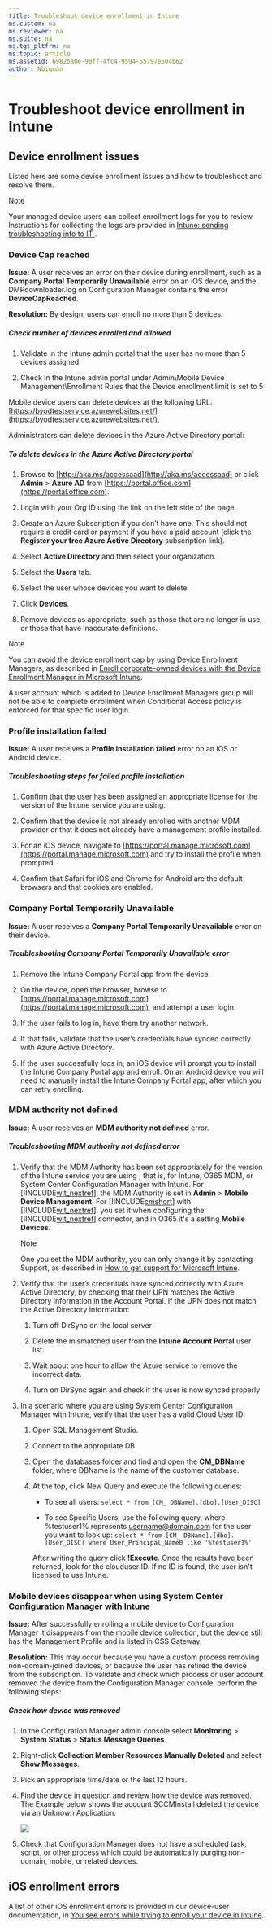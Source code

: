 ```yaml
---
title: Troubleshoot device enrollment in Intune
ms.custom: na
ms.reviewer: na
ms.suite: na
ms.tgt_pltfrm: na
ms.topic: article
ms.assetid: 6982ba0e-90ff-4fc4-9594-55797e504b62
author: Nbigman
---
```

# Troubleshoot device enrollment in Intune

## Device enrollment issues
Listed here are some device enrollment issues and how to troubleshoot and resolve them.

> [!NOTE]
> Your managed device users can collect enrollment logs for you to review. Instructions for collecting the logs are provided in  [Intune: sending troubleshooting info to IT ](https://www.microsoft.com/en-us/download/details.aspx?id=46391).

### Device Cap reached
**Issue:** A user receives an error on their device during enrollment, such as a **Company Portal Temporarily Unavailable** error on an iOS device, and the DMPdownloader.log on Configuration Manager contains the error **DeviceCapReached**.

**Resolution:** By design, users can enroll no more than 5 devices.

##### Check number of devices enrolled and allowed

1.  Validate in the Intune admin portal that the user has no more than 5 devices assigned

2.  Check in the Intune admin portal under Admin\Mobile Device Management\Enrollment Rules that the Device enrollment limit is set to 5

Mobile device users can delete devices at the following URL: [https://byodtestservice.azurewebsites.net/](https://byodtestservice.azurewebsites.net/).

Administrators can delete devices in the Azure Active Directory portal:

##### To delete devices in the Azure Active Directory portal

1.  Browse to [http://aka.ms/accessaad](http://aka.ms/accessaad) or click **Admin** &gt; **Azure AD** from [https://portal.office.com](https://portal.office.com).

2.  Login with your Org ID using the link on the left side of the page.

3.  Create an Azure Subscription if you don’t have one. This should not require a credit card or payment if you have a paid account (click the **Register your free Azure Active Directory** subscription link).

4.  Select **Active Directory** and then select your organization.

5.  Select the **Users** tab.

6.  Select the user whose devices you want to delete.

7.  Click **Devices**.

8.  Remove devices as appropriate, such as those that are no longer in use, or those that have inaccurate definitions.

> [!NOTE]
> You can avoid the device enrollment cap by using Device Enrollment Managers, as described in [Enroll corporate-owned devices with the Device Enrollment Manager in Microsoft Intune](enroll-corporate-owned-devices-with-the-device-enrollment-manager-in-microsoft-intune.md).
> 
> A user account which is added to Device Enrollment Managers group will not be able to complete enrollment when Conditional Access policy is enforced for that specific user login.

### Profile installation failed
**Issue:** A user receives a **Profile installation failed** error on an iOS or Android device.

##### Troubleshooting steps for failed profile installation

1.  Confirm that the user has been assigned an appropriate license for the version of the Intune service you are using.

2.  Confirm that the device is not already enrolled with another MDM provider or that it does not already have a management profile installed.

3.  For an iOS device, navigate to [https://portal.manage.microsoft.com](https://portal.manage.microsoft.com) and try to install the profile when prompted.

4.  Confirm that Safari for iOS and Chrome for Android are the default browsers and that cookies are enabled.

### Company Portal Temporarily Unavailable
**Issue:** A user receives a **Company Portal Temporarily Unavailable** error on their device.

##### Troubleshooting Company Portal Temporarily Unavailable error

1.  Remove the Intune Company Portal app from the device.

2.  On the device, open the browser, browse to [https://portal.manage.microsoft.com](https://portal.manage.microsoft.com), and attempt a user login.

3.  If the user fails to log in, have them try another network.

4.  If that fails, validate that the user’s credentials have synced correctly with Azure Active Directory.

5.  If the user successfully logs in, an iOS device will prompt you to install the Intune Company Portal app and enroll. On an Android device you will need to manually install the Intune Company Portal app, after which you can retry enrolling.

### MDM authority not defined
**Issue:** A user receives an **MDM authority not defined** error.

##### Troubleshooting MDM authority not defined error

1.  Verify that the MDM Authority has been set appropriately for the version of the Intune service you are using  , that is, for Intune, O365 MDM, or System Center Configuration Manager with Intune. For [!INCLUDE[wit_nextref](./includes/wit_nextref_md.md)],  the MDM Authority is set in **Admin** &gt; **Mobile Device Management**. For [!INCLUDE[cmshort](./includes/cmshort_md.md)] with [!INCLUDE[wit_nextref](./includes/wit_nextref_md.md)], you set it when configuring the [!INCLUDE[wit_nextref](./includes/wit_nextref_md.md)] connector,  and in O365 it's a setting **Mobile Devices**.

    > [!NOTE]
    > One you set the MDM authority, you can only change it by contacting Support, as described in [How to get support for Microsoft Intune](how-to-get-support-for-microsoft-intune.md).

2.  Verify that the user’s credentials have synced correctly with Azure Active Directory, by checking that their UPN matches the Active Directory information in the Account Portal.
    If the UPN does not match the Active Directory information:

    1.  Turn off DirSync on the local server

    2.  Delete the mismatched user from the **Intune Account Portal** user list.

    3.  Wait about one hour to allow the Azure service to remove the incorrect data.

    4.  Turn on DirSync again and check if the user is now synced properly

3.  In a scenario where you are using System Center Configuration Manager with Intune, verify that the user has a valid Cloud User ID:

    1.  Open SQL Management Studio.

    2.  Connect to the appropriate DB

    3.  Open the databases folder and find and open the **CM_DBName** folder, where DBName is the name of the customer database.

    4.  At the top, click New Query  and execute the following queries:

        -   To see all users: 
            `select * from [CM_ DBName].[dbo].[User_DISC]`

        -   To see Specific Users, use the following query, where %testuser1% represents username@domain.com for the user you want to look up:
            `select * from [CM_ DBName].[dbo].[User_DISC] where User_Principal_Name0 like '%testuser1%'`

        After writing the query click **!Execute**. 
        Once the results have been returned, look for the clouduser ID.  If no ID is found, the user isn't licensed to use Intune.

### Mobile devices disappear when using System Center Configuration Manager with Intune
**Issue:** After successfully enrolling a mobile device to Configuration Manager it disappears from the mobile device collection, but the device still has the Management Profile and is listed in CSS Gateway.

**Resolution:** This may occur because you have a custom process removing non-domain-joined devices, or because the  user has retired the device from the subscription. To validate and check which process or user account removed the device from the Configuration Manager console, perform the following steps:

##### Check how device was removed

1.  In the Configuration Manager admin console select **Monitoring** &gt; **System Status** &gt; **Status Message Queries**.

2.  Right-click **Collection Member Resources Manually Deleted** and select **Show Messages**.

3.  Pick an appropriate time/date or the last 12 hours.

4.  Find the device in question and review how the device was removed. The Example below shows the account SCCMInstall deleted the device via an Unknown Application.

    ![](./media/CM_With_Intune_Unknown_App_Deleted_Device.jpg)

5.  Check that Configuration Manager does not have a scheduled task, script, or other process which could be automatically purging non-domain, mobile, or related devices.

## iOS enrollment errors
A list of other iOS enrollment errors is provided in our device-user documentation, in   [You see errors while trying to enroll your device in Intune](using-your-ios-device-with-intune.md#BKMK_ios_error_enrolling_tbl).

